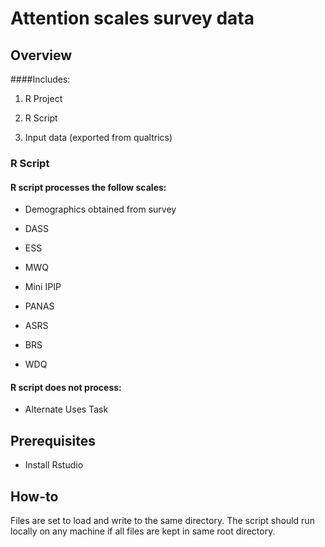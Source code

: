 # Attention scales survey data


## Overview

####Includes:

1. R Project

2. R Script

3. Input data (exported from qualtrics)



### R Script

#### R script processes the follow scales:

- Demographics obtained from survey

- DASS

- ESS

- MWQ

- Mini IPIP

- PANAS

- ASRS

- BRS

- WDQ

#### R script does not process:

- Alternate Uses Task

 

## Prerequisites

- Install Rstudio


## How-to

Files are set to load and write to the same directory. The script should run locally on any machine if all files are kept in same root directory.

